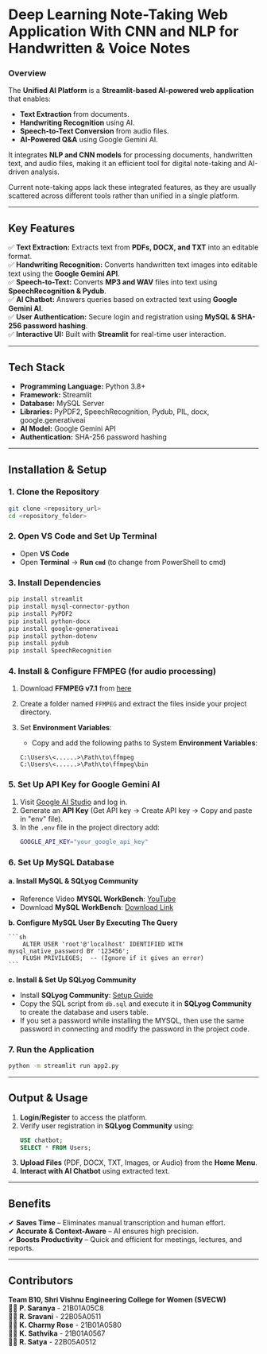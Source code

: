 # **Deep Learning Note-Taking Web Application With CNN and NLP for Handwritten & Voice Notes**

### **Overview**
The **Unified AI Platform** is a **Streamlit-based AI-powered web application** that enables:
- **Text Extraction** from documents.
- **Handwriting Recognition** using AI.
- **Speech-to-Text Conversion** from audio files.
- **AI-Powered Q&A** using Google Gemini AI.

It integrates **NLP and CNN models** for processing documents, handwritten text, and audio files, making it an efficient tool for digital note-taking and AI-driven analysis.

Current note-taking apps lack these integrated features, as they are usually scattered across different tools rather than unified in a single platform.

---

## **Key Features**
✅ **Text Extraction:** Extracts text from **PDFs, DOCX, and TXT** into an editable format.  
✅ **Handwriting Recognition:** Converts handwritten text images into editable text using the **Google Gemini API**.  
✅ **Speech-to-Text:** Converts **MP3 and WAV** files into text using **SpeechRecognition & Pydub**.  
✅ **AI Chatbot:** Answers queries based on extracted text using **Google Gemini AI**.  
✅ **User Authentication:** Secure login and registration using **MySQL & SHA-256 password hashing**.  
✅ **Interactive UI:** Built with **Streamlit** for real-time user interaction.

---

## **Tech Stack**
- **Programming Language:** Python 3.8+
- **Framework:** Streamlit
- **Database:** MySQL Server
- **Libraries:** PyPDF2, SpeechRecognition, Pydub, PIL, docx, google.generativeai
- **AI Model:** Google Gemini API
- **Authentication:** SHA-256 password hashing

---

## **Installation & Setup**

### **1. Clone the Repository**
```sh
git clone <repository_url>
cd <repository_folder>
```

### **2. Open VS Code and Set Up Terminal**
- Open **VS Code**
- Open **Terminal** → **Run `cmd`** (to change from PowerShell to cmd)

### **3. Install Dependencies**
```sh
pip install streamlit 
pip install mysql-connector-python
pip install PyPDF2
pip install python-docx
pip install google-generativeai
pip install python-dotenv
pip install pydub
pip install SpeechRecognition
```

### **4. Install & Configure FFMPEG (for audio processing)**
1. Download **FFMPEG v7.1** from [here](https://github.com/GyanD/codexffmpeg/releases/download/7.1/ffmpeg-7.1-essentials_build.zip)
2. Create a folder named `FFMPEG` and extract the files inside your project directory.
3. Set **Environment Variables**:

   - Copy and add the following paths to System **Environment Variables**:
   ```
   C:\Users\<......>\Path\to\ffmpeg
   C:\Users\<......>\Path\to\ffmpeg\bin
   ```

### **5. Set Up API Key for Google Gemini AI**
1. Visit [Google AI Studio](https://aistudio.google.com/prompts/new_chat) and log in.
2. Generate an **API Key** (Get API key -> Create API key -> Copy and paste in "env" file).
3. In the `.env` file in the project directory add:
   ```sh
   GOOGLE_API_KEY="your_google_api_key"
   ```

### **6. Set Up MySQL Database**
#### **a. Install MySQL & SQLyog Community**
- Reference Video **MYSQL WorkBench**: [YouTube](https://youtu.be/xvUW3kF2GzI?si=p17FCXGKb2wtUEp3)
- Download **MySQL WorkBench**: [Download Link](https://dev.mysql.com/downloads/file/?id=536787)

**b. Configure MySQL User By Executing The Query**
    
    ```sh
        ALTER USER 'root'@'localhost' IDENTIFIED WITH mysql_native_password BY '123456';
        FLUSH PRIVILEGES;  -- (Ignore if it gives an error)
    ```
    
 **c. Install & Set Up SQLyog Community**
  
  - Install **SQLyog Community**: [Setup Guide](https://youtu.be/M-Dlly5v5lo)
  - Copy the SQL script from `db.sql` and execute it in **SQLyog Community** to create the database and users table.
  - If you set a password while installing the MYSQL, then use the same password in connecting and modify the password in the project code. 

### **7. Run the Application**
```sh
python -m streamlit run app2.py
```

---

## **Output & Usage**
1. **Login/Register** to access the platform.
2. Verify user registration in **SQLyog Community** using:
   ```sql
   USE chatbot;
   SELECT * FROM Users;
   ```
3. **Upload Files** (PDF, DOCX, TXT, Images, or Audio) from the **Home Menu**.
4. **Interact with AI Chatbot** using extracted text.

---

## **Benefits**
✔ **Saves Time** – Eliminates manual transcription and human effort.  
✔ **Accurate & Context-Aware** – AI ensures high precision.  
✔ **Boosts Productivity** – Quick and efficient for meetings, lectures, and reports.  

---

## **Contributors**  
**Team B10, Shri Vishnu Engineering College for Women (SVECW)**  
👩‍💻 **P. Saranya**     - 21B01A05C8  
👩‍💻 **R. Sravani**     - 22B05A0511  
👩‍💻 **K. Charmy Rose** - 21B01A0580  
👩‍💻 **K. Sathvika**    - 21B01A0567  
👩‍💻 **R. Satya**       - 22B05A0512  

